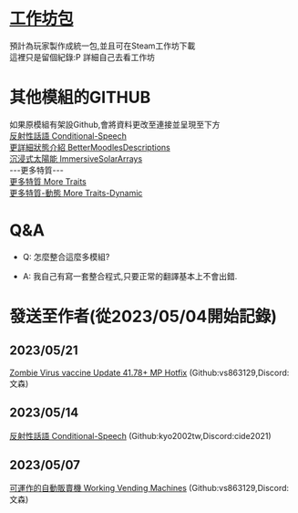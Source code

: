 # [工作坊包](https://steamcommunity.com/sharedfiles/filedetails/?id=2730159518)
預計為玩家製作成統一包,並且可在Steam工作坊下載    
這裡只是留個紀錄:P 詳細自己去看工作坊
# 其他模組的GITHUB
如果原模組有架設Github,會將資料更改至連接並呈現至下方  
[反射性話語 Conditional-Speech](https://github.com/ChuckTheSheep/zomboid-cnd-speech/tree/master/Contents/mods/zomboid-cnd-speech/media/lua/shared/Translate/CH)  
[更詳細狀態介紹 BetterMoodlesDescriptions](https://github.com/xChillax/PZBetterMoodlesDescriptions/tree/main/CH)  
[沉浸式太陽能 ImmersiveSolarArrays](https://github.com/radx5Blue/ImmersiveSolarArrays/tree/main/Contents/mods/ImmersiveSolarArrays/media/lua/shared/Translate/CH)   
---更多特質---  
[更多特質 More Traits](https://github.com/hypnotoadtrance/MoreTraits/tree/master/Contents/mods/More%20Traits/media/lua/shared/Translate/CH)  
[更多特質-動態 More Traits-Dynamic](https://github.com/hypnotoadtrance/MoreTraits/tree/master/Contents/mods/More%20Traits%20-%20Dynamic/media/lua/shared/Translate)  
# Q&A
* Q: 怎麼整合這麼多模組?

+ A: 我自己有寫一套整合程式,只要正常的翻譯基本上不會出錯.

# 發送至作者(從2023/05/04開始記錄)
## 2023/05/21
[Zombie Virus vaccine Update 41.78+ MP Hotfix](https://steamcommunity.com/sharedfiles/filedetails/?id=2765438437) (Github:vs863129,Discord:文森)  
## 2023/05/14
[反射性話語 Conditional-Speech](https://steamcommunity.com/sharedfiles/filedetails/?id=2398253681)  (Github:kyo2002tw,Discord:cide2021)  
## 2023/05/07
[可運作的自動販賣機 Working Vending Machines](https://steamcommunity.com/sharedfiles/filedetails/?id=2934155949) (Github:vs863129,Discord:文森)
